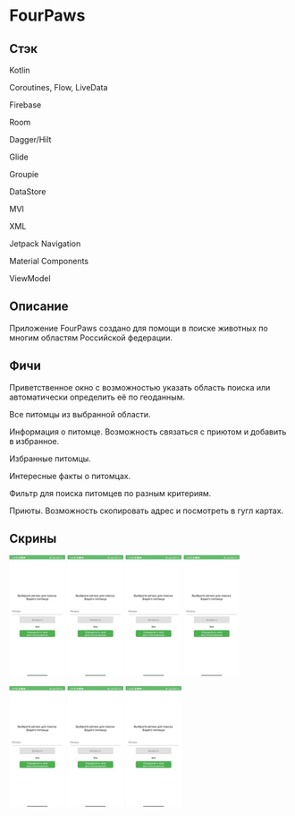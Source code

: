 # FourPaws

## Стэк
Kotlin

Coroutines, Flow, LiveData

Firebase

Room

Dagger/Hilt

Glide

Groupie

DataStore

MVI

XML

Jetpack Navigation

Material Components

ViewModel

## Описание

Приложение FourPaws создано для помощи в поиске животных по многим областям Российской федерации.

## Фичи

Приветственное окно с возможностью указать область поиска или автоматически определить её по геоданным.

Все питомцы из выбранной области.

Информация о питомце. Возможность связаться с приютом и добавить в избранное.

Избранные питомцы.

Интересные факты о питомцах.

Фильтр для поиска питомцев по разным критериям.

Приюты. Возможность скопировать адрес и посмотреть в гугл картах.

## Скрины

  <img src ="https://github.com/Albek07/FourPaws/blob/master/авторизация-1.jpg" width = "100" heigth ="200"> <img src ="https://github.com/Albek07/FourPaws/blob/master/авторизация-1.jpg" width = "100" heigth ="200"> <img src ="https://github.com/Albek07/FourPaws/blob/master/авторизация-1.jpg" width = "100" heigth ="200"> <img src ="https://github.com/Albek07/FourPaws/blob/master/авторизация-1.jpg" width = "100" heigth ="200">
  
  <img src ="https://github.com/Albek07/FourPaws/blob/master/авторизация-1.jpg" width = "100" heigth ="200"> <img src ="https://github.com/Albek07/FourPaws/blob/master/авторизация-1.jpg" width = "100" heigth ="200"> <img src ="https://github.com/Albek07/FourPaws/blob/master/авторизация-1.jpg" width = "100" heigth ="200">
